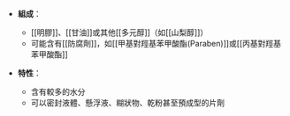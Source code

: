 - **組成**：
    
    - [[明膠]]、[[甘油]]或其他[[多元醇]]（如[[山梨醇]]）
    - 可能含有[[防腐劑]]，如[[甲基對羥基苯甲酸酯(Paraben)]]或[[丙基對羥基苯甲酸酯]]
- **特性**：
    
    - 含有較多的水分
    - 可以密封液體、懸浮液、糊狀物、乾粉甚至預成型的片劑